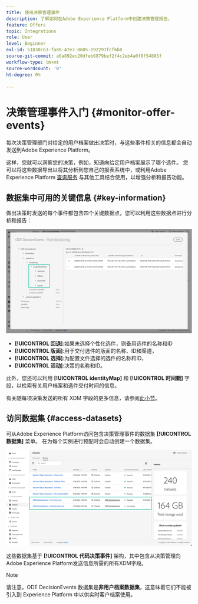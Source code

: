 ```yaml
---
title: 使用决策管理事件
description: 了解如何在Adobe Experience Platform中创建决策管理报告。
feature: Offers
topic: Integrations
role: User
level: Beginner
exl-id: 51830c63-fa88-47e7-8605-192297fcf6b8
source-git-commit: a6a892ec20dfeb6879bef2f4c2eb4a0f8f54885f
workflow-type: tm+mt
source-wordcount: '0'
ht-degree: 0%

---
```


# 决策管理事件入门 {#monitor-offer-events}

每次决策管理部门对给定的用户档案做出决策时，与这些事件相关的信息都会自动发送到Adobe Experience Platform。

这样，您就可以洞察您的决策，例如，知道向给定用户档案展示了哪个选件。 您可以将这些数据导出以将其分析到您自己的报表系统中，或利用Adobe Experience Platform [查询服务](https://experienceleague.adobe.com/docs/experience-platform/query/home.html?lang=zh-Hans) 与其他工具结合使用，以增强分析和报告功能。

## 数据集中可用的关键信息 {#key-information}

做出决策时发送的每个事件都包含四个关键数据点，您可以利用这些数据点进行分析和报告：

![](../assets/events-dataset-preview.png)

* **[!UICONTROL 回退]**:如果未选择个性化选件，则备用选件的名称和ID
* **[!UICONTROL 版面]**:用于交付选件的版面的名称、ID和渠道，
* **[!UICONTROL 选择]**:为配置文件选择的选件的名称和ID，
* **[!UICONTROL 活动]**:决策的名称和ID。

此外，您还可以利用 **[!UICONTROL identityMap]** 和 **[!UICONTROL 时间戳]** 字段，以检索有关用户档案和选件交付时间的信息。

有关随每项决策发送的所有 XDM 字段的更多信息，请参阅[此小节](xdm-fields.md)。

## 访问数据集 {#access-datasets}

可从Adobe Experience Platform访问包含决策管理事件的数据集 **[!UICONTROL 数据集]** 菜单。 在为每个实例进行预配时会自动创建一个数据集。

![](../assets/events-datasets-list.png)

这些数据集基于 **[!UICONTROL 代码决策事件]** 架构，其中包含从决策管理向Adobe Experience Platform发送信息所需的所有XDM字段。

>[!NOTE]
>
>请注意，ODE DecisionEvents 数据集是&#x200B;**非用户档案数据集**，这意味着它们不能被引入到 Experience Platform 中以供实时客户档案使用。
